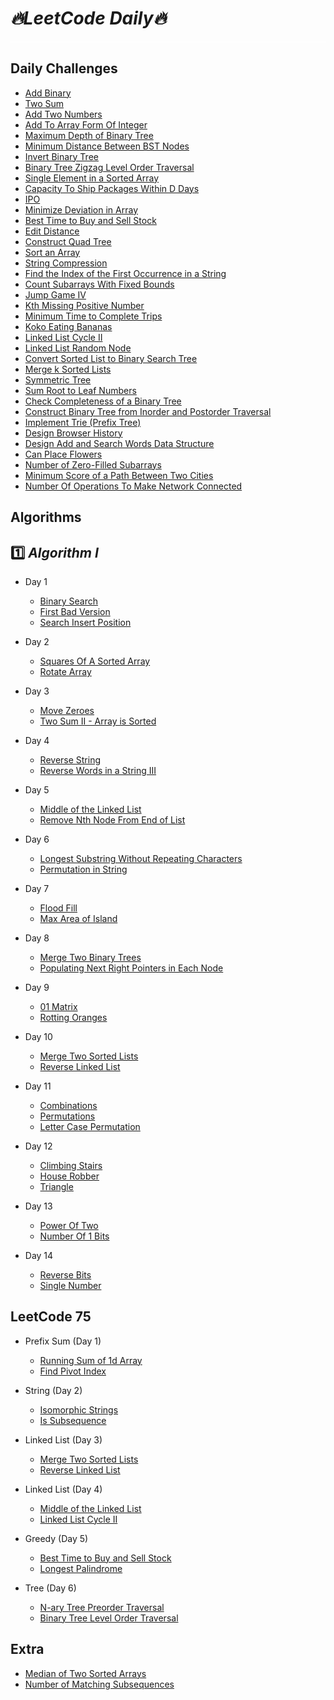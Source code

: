 # **_🔥LeetCode Daily🔥_**

<div style="border-bottom: 2px solid rgba(255, 255, 255, 0.6); margin-bottom: 8px;"></div>

## Daily Challenges

- [Add Binary](./Daily%20Challenges/Add%20Binary/main.js)
- [Two Sum](./Daily%20Challenges/Two%20Sum/main.js)
- [Add Two Numbers](./Daily%20Challenges/Add%20Two%20Numbers/main.js)
- [Add To Array Form Of Integer](./Daily%20Challenges/Add%20To%20Array%20Form%20Of%20Integer/main.js)
- [Maximum Depth of Binary Tree](./Daily%20Challenges/Maximum%20Depth%20of%20Binary%20Tree/main.js)
- [Minimum Distance Between BST Nodes](./Daily%20Challenges/Minimum%20Distance%20Between%20BST%20Nodes/main.js)
- [Invert Binary Tree](./Daily%20Challenges/Invert%20Binary%20Tree/main.js)
- [Binary Tree Zigzag Level Order Traversal](./Daily%20Challenges/Binary%20Tree%20Zigzag%20Level%20Order%20Traversal/main.js)
- [Single Element in a Sorted Array](./Daily%20Challenges/Single%20Element%20in%20a%20Sorted%20Array/main.js)
- [Capacity To Ship Packages Within D Days](./Daily%20Challenges/Capacity%20To%20Ship%20Packages%20Within%20D%20Days/main.js)
- [IPO](./Daily%20Challenges/IPO/main.js)
- [Minimize Deviation in Array](./Daily%20Challenges/Minimize%20Deviation%20in%20Array/main.js)
- [Best Time to Buy and Sell Stock](./Daily%20Challenges/Best%20Time%20to%20Buy%20and%20Sell%20Stock/main.js)
- [Edit Distance](./Daily%20Challenges/Edit%20Distance/main.js)
- [Construct Quad Tree](./Daily%20Challenges/Construct%20Quad%20Tree/main.js)
- [Sort an Array](./Daily%20Challenges/Sort%20an%20Array/main.js)
- [String Compression](./Daily%20Challenges/String%20Compression/main.js)
- [Find the Index of the First Occurrence in a String](./Daily%20Challenges/Find%20the%20Index%20of%20the%20First%20Occurrence%20in%20a%20String/main.js)
- [Count Subarrays With Fixed Bounds](./Daily%20Challenges/Count%20Subarrays%20With%20Fixed%20Bounds/main.js)
- [Jump Game IV](./Daily%20Challenges/Jump%20Game%20IV/main.js)
- [Kth Missing Positive Number](./Daily%20Challenges/Kth%20Missing%20Positive%20Number/main.js)
- [Minimum Time to Complete Trips](./Daily%20Challenges/Minimum%20Time%20to%20Complete%20Trips/main.js)
- [Koko Eating Bananas](./Daily%20Challenges/Koko%20Eating%20Bananas/main.js)
- [Linked List Cycle II](./Daily%20Challenges/Linked%20List%20Cycle%20II/main.js)
- [Linked List Random Node](./Daily%20Challenges/Linked%20List%20Random%20Node/main.js)
- [Convert Sorted List to Binary Search Tree](./Daily%20Challenges/Convert%20Sorted%20List%20to%20Binary%20Search%20Tree/main.js)
- [Merge k Sorted Lists](./Daily%20Challenges/Merge%20k%20Sorted%20Lists/main.js)
- [Symmetric Tree](./Daily%20Challenges/Symmetric%20Tree/main.js)
- [Sum Root to Leaf Numbers](./Daily%20Challenges/Sum%20Root%20to%20Leaf%20Numbers/main.js)
- [Check Completeness of a Binary Tree](./Daily%20Challenges/Check%20Completeness%20of%20a%20Binary%20Tree/main.js)
- [Construct Binary Tree from Inorder and Postorder Traversal](./Daily%20Challenges/Construct%20Binary%20Tree%20from%20Inorder%20and%20Postorder%20Traversal/main.js)
- [Implement Trie (Prefix Tree)](<./Daily%20Challenges/Implement%20Trie%20(Prefix%20Tree)/main.js>)
- [Design Browser History](./Daily%20Challenges/Design%20Browser%20History/main.js)
- [Design Add and Search Words Data Structure](./Daily%20Challenges/Design%20Add%20and%20Search%20Words%20Data%20Structure/main.js)
- [Can Place Flowers](./Daily%20Challenges/Can%20Place%20Flowers/main.js)
- [Number of Zero-Filled Subarrays](./Daily%20Challenges/Number%20of%20Zero-Filled%20Subarrays/main.js)
- [Minimum Score of a Path Between Two Cities](./Daily%20Challenges/Minimum%20Score%20of%20a%20Path%20Between%20Two%20Cities/main.js)
- [Number Of Operations To Make Network Connected](./Daily%20Challenges/Number%20Of%20Operations%20To%20Make%20Network%20Connected/main.js)

## Algorithms

## :one: _Algorithm I_

- Day 1

  - [Binary Search](./Algorithm%20I/Binary%20Search/main.js)
  - [First Bad Version](./Algorithm%20I/First%20Bad%20Version/main.js)
  - [Search Insert Position](./Algorithm%20I/First%20Bad%20Version/main.js)

- Day 2

  - [Squares Of A Sorted Array](./Algorithm%20I/Squares%20Of%20A%20Sorted%20Array/main.js)
  - [Rotate Array](./Algorithm%20I/Rotate%20Array/main.js)

- Day 3

  - [Move Zeroes](./Algorithm%20I/Move%20Zeroes/main.js)
  - [Two Sum II - Array is Sorted](./Algorithm%20I/Two%20Sum%20II%20-%20Array%20is%20Sorted/main.js)

- Day 4

  - [Reverse String](./Algorithm%20I/Reverse%20String/main.js)
  - [Reverse Words in a String III](./Algorithm%20I/Reverse%20Words%20in%20a%20String%20III/main.js)

- Day 5

  - [Middle of the Linked List](./Algorithm%20I/Middle%20of%20the%20Linked%20List/main.js)
  - [Remove Nth Node From End of List](./Algorithm%20I/Remove%20Nth%20Node%20From%20End%20of%20List/)

- Day 6

  - [Longest Substring Without Repeating Characters](./Algorithm%20I/Longest%20Substring%20Without%20Repeating%20Characters/main.js)
  - [Permutation in String](./Algorithm%20I/Permutation%20in%20String/main.js)

- Day 7

  - [Flood Fill](./Algorithm%20I/Flood%20Fill/main.js)
  - [Max Area of Island](./Algorithm%20I/Max%20Area%20of%20Island/main.js)

- Day 8

  - [Merge Two Binary Trees](./Algorithm%20I/Merge%20Two%20Binary%20Trees/main.js)
  - [Populating Next Right Pointers in Each Node](./Algorithm%20I/Populating%20Next%20Right%20Pointers%20in%20Each%20Node/main.js)

- Day 9

  - [01 Matrix](./Algorithm%20I/01%20Matrix/main.js)
  - [Rotting Oranges](./Algorithm%20I/Rotting%20Oranges/main.js)

- Day 10

  - [Merge Two Sorted Lists](./Algorithm%20I/Merge%20Two%20Sorted%20Lists/main.js)
  - [Reverse Linked List](./Algorithm%20I/Reverse%20Linked%20List/main.js)

- Day 11

  - [Combinations](./Algorithm%20I/Combinations/main.js)
  - [Permutations](./Algorithm%20I/Permutations/main.js)
  - [Letter Case Permutation](./Algorithm%20I/Letter%20Case%20Permutation/main.js)

- Day 12

  - [Climbing Stairs](./Algorithm%20I/Climbing%20Stairs/main.js)
  - [House Robber](./Algorithm%20I/House%20Robber/main.js)
  - [Triangle](./Algorithm%20I/Triangle/main.js)

- Day 13

  - [Power Of Two](./Algorithm%20I/Power%20Of%20Two/main.js)
  - [Number Of 1 Bits](./Algorithm%20I/Number%20Of%201%20Bits/main.js)

- Day 14

  - [Reverse Bits](./Algorithm%20I/Reverse%20Bits/main.js)
  - [Single Number](./Algorithm%20I/Single%20Number/main.js)

## LeetCode 75

- Prefix Sum (Day 1)

  - [Running Sum of 1d Array](./LeetCode%2075/Running%20Sum%20of%201d%20Array/main.js)
  - [Find Pivot Index](./LeetCode%2075/Find%20Pivot%20Index/main.js)

- String (Day 2)

  - [Isomorphic Strings](./LeetCode%2075/Isomorphic%20Strings/main.js)
  - [Is Subsequence](./LeetCode%2075/Is%20Subsequence/main.js)

- Linked List (Day 3)

  - [Merge Two Sorted Lists](./Algorithm%20I/Merge%20Two%20Sorted%20Lists/main.js)
  - [Reverse Linked List](./Algorithm%20I/Reverse%20Linked%20List/main.js)

- Linked List (Day 4)

  - [Middle of the Linked List](./Algorithm%20I/Middle%20of%20the%20Linked%20List/main.js)
  - [Linked List Cycle II](./Daily%20Challenges/Linked%20List%20Cycle%20II/main.js)

- Greedy (Day 5)

  - [Best Time to Buy and Sell Stock](./Daily%20Challenges/Best%20Time%20to%20Buy%20and%20Sell%20Stock/main.js)
  - [Longest Palindrome](./LeetCode%2075/Longest%20Palindrome/main.js)

- Tree (Day 6)
  - [N-ary Tree Preorder Traversal](/LeetCode%2075/N-ary%20Tree%20Preorder%20Travresal/main.js)
  - [Binary Tree Level Order Traversal](/LeetCode%2075/Binary%20Tree%20Level%20Order%20Traversal/main.js)

## Extra

- [Median of Two Sorted Arrays](./Extra/Median%20of%20Two%20Sorted%20Arrays/main.js)
- [Number of Matching Subsequences](./Extra/Number%20of%20Matching%20Subsequences/main.js)

